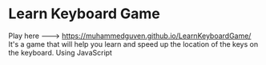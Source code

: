 # Learn Keyboard Game
Play here --->    https://muhammedguven.github.io/LearnKeyboardGame/
<br/>
It's a game that will help you learn and speed up the location of the keys on the keyboard.
Using JavaScript
